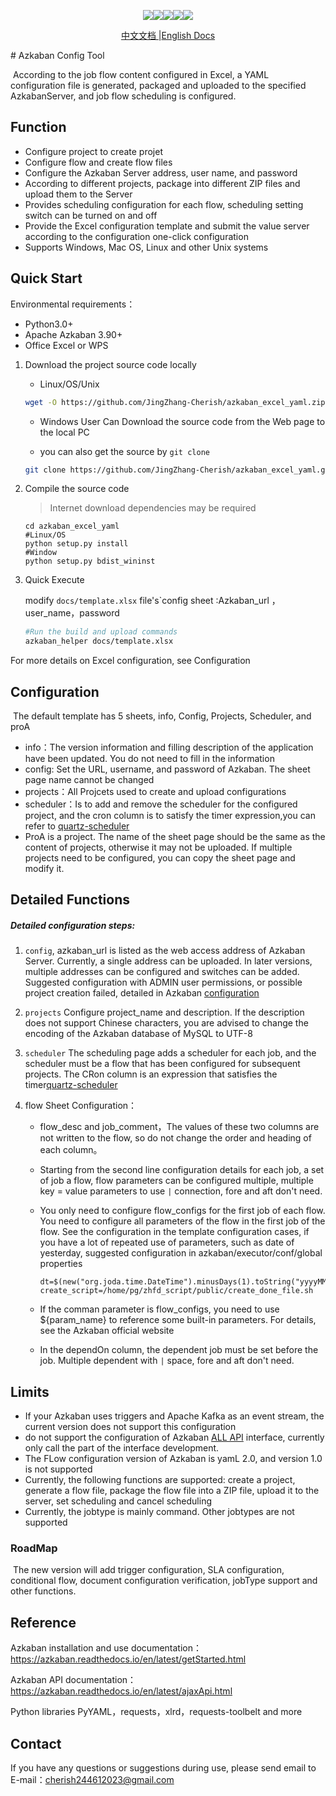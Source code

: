 <p align="center"><img  src="https://badgen.net/github/release/JingZhang-Cherish/azkaban_excel_yaml/latest/"><a  href="https://pypi.org/project/azkaban-helper/"><img  src="https://badgen.net/pypi/v/azkaban-helper"></a><img  src="https://badgen.net/github/commits/JingZhang-Cherish/azkaban_excel_yaml/"><img  src="https://badgen.net/github/assets-dl/JingZhang-Cherish/azkaban_excel_yaml/"><img  src="https://badgen.net/github/commits/JingZhang-Cherish/azkaban_excel_yaml/"></p>
<p align="center"><a href="https://github.com/JingZhang-Cherish/azkaban_excel_yaml/blob/master/README-zh.md">中文文档 </a>|<a href="https://github.com/JingZhang-Cherish/azkaban_excel_yaml/blob/master/README.md">English Docs</a></p>
# Azkaban Config Tool


​		According to the job flow content configured in Excel, a YAML configuration file is generated, packaged and uploaded to the specified AzkabanServer, and job flow scheduling is configured.

##  Function

- Configure project to create projet
- Configure flow and create flow files
- Configure the Azkaban Server address, user name, and password
- According to different projects, package into different ZIP files and upload them to the Server
- Provides scheduling configuration for each flow, scheduling setting switch can be turned on and off
- Provide the Excel configuration template and submit the value server according to the configuration one-click configuration
- Supports Windows, Mac OS, Linux and other Unix systems

## Quick Start

Environmental requirements：

- Python3.0+
- Apache Azkaban 3.90+
- Office Excel or WPS

1. Download the project source code locally

   - Linux/OS/Unix

   ```sh
   wget -O https://github.com/JingZhang-Cherish/azkaban_excel_yaml.zip
   ```

   - Windows  User Can Download the source code from the Web page to the local PC

   - you can also get the source by `git clone`

   ```sh
   git clone https://github.com/JingZhang-Cherish/azkaban_excel_yaml.git
   ```

2. Compile the source code

   > Internet download dependencies may be required

   ```shell
   cd azkaban_excel_yaml
   #Linux/OS
   python setup.py install
   #Window
   python setup.py bdist_wininst
   ```

3. Quick Execute 

   modify `docs/template.xlsx` file's`config sheet :Azkaban_url ，user_name，password

   ```sh
   #Run the build and upload commands
   azkaban_helper docs/template.xlsx
   ```

For more details on Excel configuration, see Configuration

## Configuration

​	The default template has 5 sheets, info, Config, Projects, Scheduler, and proA

- info：The version information and filling description of the application have been updated. You do not need to fill in the information
- config: Set the URL, username, and password of Azkaban. The sheet page name cannot be changed
- projects：All Projcets used to create and upload configurations
- scheduler：Is to add and remove the scheduler for the configured project, and the cron column is to satisfy the timer expression,you can refer to [quartz-scheduler](http://www.quartz-scheduler.org/)
- ProA is a project. The name of the sheet page should be the same as the content of projects, otherwise it may not be uploaded. If multiple projects need to be configured, you can copy the sheet page and modify it.

## Detailed Functions

##### Detailed configuration steps:

1. `config`, azkaban_url is listed as the web access address of Azkaban Server. Currently, a single address can be uploaded. In later versions, multiple addresses can be configured and switches can be added. Suggested configuration with ADMIN user permissions, or possible project creation failed, detailed in Azkaban [configuration](https://azkaban.readthedocs.io/en/latest/userManager.html)

2. `projects` Configure project_name and description. If the description does not support Chinese characters, you are advised to change the encoding of the Azkaban database of MySQL to UTF-8

3. `scheduler` The scheduling page adds a scheduler for each job, and the scheduler must be a flow that has been configured for subsequent projects. The CRon column is an expression that satisfies the timer[quartz-scheduler](http://www.quartz-scheduler.org/)

4. flow Sheet Configuration：

   - flow_desc and job_comment，The values of these two columns are not written to the flow, so do not change the order and heading of each column。

   - Starting from the second line configuration details for each job, a set of job a flow, flow parameters can be configured multiple, multiple key = value parameters to use ` | ` connection, fore and aft don't need.

   - You only need to configure flow_configs for the first job of each flow. You need to configure all parameters of the flow in the first job of the flow. See the configuration in the template configuration cases, if you have a lot of repeated use of parameters, such as date of yesterday, suggested configuration in azkaban/executor/conf/global properties

     ```properties
     dt=$(new("org.joda.time.DateTime").minusDays(1).toString("yyyyMMdd"))
     create_script=/home/pg/zhfd_script/public/create_done_file.sh
     ```

   - If the comman parameter is flow_configs, you need to use ${param_name} to reference some built-in parameters. For details, see the Azkaban official website

   - In the dependOn column, the dependent job must be set before the job. Multiple dependent with ` | ` space, fore and aft don't need.

   

## Limits

- If your Azkaban uses triggers and Apache Kafka as an event stream, the current version does not support this configuration
- do not support the configuration of Azkaban [ALL API](https://azkaban.readthedocs.io/en/latest/ajaxApi.html) interface, currently only call the part of the interface development.
- The FLow configuration version of Azkaban is yamL 2.0, and version 1.0 is not supported
- Currently, the following functions are supported: create a project, generate a flow file, package the flow file into a ZIP file, upload it to the server, set scheduling and cancel scheduling
- Currently, the jobtype is mainly command. Other jobtypes are not supported

### RoadMap

​		The new version will add trigger configuration, SLA configuration, conditional flow, document configuration verification, jobType support and other functions.

## Reference

Azkaban installation and use documentation：https://azkaban.readthedocs.io/en/latest/getStarted.html

Azkaban API documentation：https://azkaban.readthedocs.io/en/latest/ajaxApi.html

Python libraries PyYAML，requests，xlrd，requests-toolbelt and more

## Contact

If you have any questions or suggestions during use, please send email to E-mail：cherish244612023@gmail.com